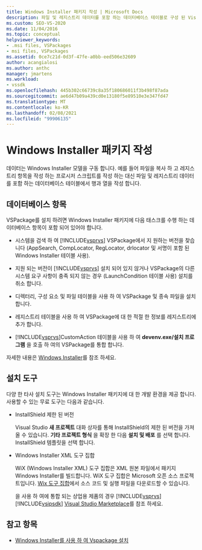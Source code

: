 ```yaml
---
title: Windows Installer 패키지 작성 | Microsoft Docs
description: 파일 및 레지스트리 데이터를 포함 하는 데이터베이스 테이블로 구성 된 Visual Studio 용 Windows Installer 패키지를 작성 하는 방법에 대해 알아봅니다.
ms.custom: SEO-VS-2020
ms.date: 11/04/2016
ms.topic: conceptual
helpviewer_keywords:
- .msi files, VSPackages
- msi files, VSPackages
ms.assetid: 0ce7c21d-0d3f-47fe-a0bb-eed506e32609
author: acangialosi
ms.author: anthc
manager: jmartens
ms.workload:
- vssdk
ms.openlocfilehash: 445b302c66739c8a35f180686011f3b498f87ada
ms.sourcegitcommit: ae6d47b09a439cd0e13180f5e89510e3e347fd47
ms.translationtype: MT
ms.contentlocale: ko-KR
ms.lasthandoff: 02/08/2021
ms.locfileid: "99906135"
---
```

# <a name="author-a-windows-installer-package"></a>Windows Installer 패키지 작성
데이터는 Windows Installer 모델을 구동 합니다. 예를 들어 파일을 복사 하 고 레지스트리 항목을 작성 하는 프로시저 스크립트를 작성 하는 대신 파일 및 레지스트리 데이터를 포함 하는 데이터베이스 테이블에서 행과 열을 작성 합니다.

## <a name="database-entries"></a>데이터베이스 항목
VSPackage를 설치 하려면 Windows Installer 패키지에 다음 태스크를 수행 하는 데이터베이스 항목이 포함 되어 있어야 합니다.

- 시스템을 검색 하 여 [!INCLUDE[vsprvs](../../code-quality/includes/vsprvs_md.md)] VSPackage에서 지 원하는 버전을 찾습니다 (AppSearch, CompLocator, RegLocator, drlocator 및 서명이 포함 된 Windows Installer 테이블 사용).

- 지원 되는 버전이 [!INCLUDE[vsprvs](../../code-quality/includes/vsprvs_md.md)] 설치 되어 있지 않거나 VSPackage의 다른 시스템 요구 사항이 충족 되지 않는 경우 (LaunchCondition 테이블 사용) 설치를 취소 합니다.

- 디렉터리, 구성 요소 및 파일 테이블을 사용 하 여 VSPackage 및 종속 파일을 설치 합니다.

- 레지스트리 테이블을 사용 하 여 VSPackage에 대 한 적절 한 정보를 레지스트리에 추가 합니다.

- [!INCLUDE[vsprvs](../../code-quality/includes/vsprvs_md.md)]CustomAction 테이블을 사용 하 여 **devenv.exe/설치 프로그램** 을 호출 하 여의 VSPackage를 통합 합니다.

자세한 내용은 [Windows Installer](/windows/desktop/Msi/windows-installer-portal)를 참조 하세요.

## <a name="setup-tools"></a>설치 도구
다양 한 타사 설치 도구는 Windows Installer 패키지에 대 한 개발 환경을 제공 합니다. 사용할 수 있는 무료 도구는 다음과 같습니다.

- InstallShield 제한 된 버전

   Visual Studio **새 프로젝트** 대화 상자를 통해 InstallShield의 제한 된 버전을 가져올 수 있습니다. **기타 프로젝트 형식** 을 확장 한 다음 **설치 및 배포** 를 선택 합니다. InstallShield 템플릿을 선택 합니다.

- Windows Installer XML 도구 집합

   WiX (Windows Installer XML) 도구 집합은 XML 원본 파일에서 패키지 Windows Installer를 빌드합니다. WiX 도구 집합은 Microsoft 오픈 소스 프로젝트입니다. [Wix 도구 집합](https://sourceforge.net/projects/wix/)에서 소스 코드 및 실행 파일을 다운로드할 수 있습니다.

   을 사용 하 여에 통합 되는 상업용 제품의 경우 [!INCLUDE[vsprvs](../../code-quality/includes/vsprvs_md.md)] [!INCLUDE[vsipsdk](../../extensibility/includes/vsipsdk_md.md)] [Visual Studio Marketplace](https://marketplace.visualstudio.com/)를 참조 하세요.

## <a name="see-also"></a>참고 항목
- [Windows Installer를 사용 하 여 Vspackage 설치](../../extensibility/internals/installing-vspackages-with-windows-installer.md)
